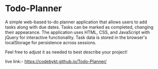 # Todo-Planner
A simple web-based to-do planner application that allows users to add tasks along with due dates. Tasks can be marked as completed, changing their appearance. The application uses HTML, CSS, and JavaScript with jQuery for interactive functionality. Task data is stored in the browser's localStorage for persistence across sessions.

Feel free to adjust it as needed to best describe your project!

live link:- https://codebykt.github.io/Todo-Planner/
